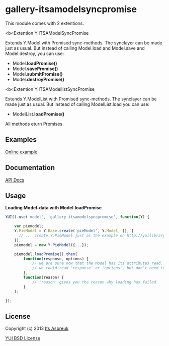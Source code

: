 gallery-itsamodelsyncpromise
============================


This module comes with 2 extentions:


<b<Extention Y.ITSAModelSyncPromise</b>

Extends Y.Model with Promised sync-methods. The synclayer can be made just as usual. But instead of calling
Model.load and Model.save and Model.destroy, you can use:

* Model.<b>loadPromise()</b>
* Model.<b>savePromise()</b>
* Model.<b>submitPromise()</b>
* Model.<b>destroyPromise()</b>


<b<Extention Y.ITSAModellistSyncPromise</b>

Extends Y.ModelList with Promised sync-methods. The synclayer can be made just as usual. But instead of calling
ModelList.load you can use:

* ModelList.<b>loadPromise()</b>


All methods eturn Promises.

Examples
--------
[Online example](http://projects.itsasbreuk.nl/examples/itsamodelsyncpromise/index.html)

Documentation
--------------
[API Docs](http://projects.itsasbreuk.nl/apidocs/classes/ITSAModelSyncPromise.html)

Usage
-----

<b>Loading Model-data with Model.loadPromise</b>
```js
YUI().use('model', 'gallery-itsamodelsyncpromise', function(Y) {

    var piemodel;
    Y.PieModel = Y.Base.create('pieModel', Y.Model, [], {
      // ... create Y.PieModel just as the example on http://yuilibrary.com/yui/docs/model/#the-sync-method specifies ...
    });
    piemodel = new Y.PieModel({...});

    piemodel.loadPromise().then(
        function(response, options) {
            // we are sure now that the Model has its attributes read.
            // we could read 'response' or 'options', but don't need to
        },
        function(reason) {
            // 'reason' gives you the reason why loading has failed
        }
    );

});
```

License
-------

Copyright (c) 2013 [Its Asbreuk](http://http://itsasbreuk.nl)

[YUI BSD License](http://developer.yahoo.com/yui/license.html)
